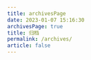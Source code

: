 ```yaml
---
title: archivesPage
date: 2023-01-07 15:16:30
archivesPage: true
title: 归档
permalink: /archives/
article: false
---
```

